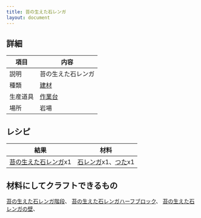 ```yaml
---
title: 苔の生えた石レンガ
layout: document
---
```

## 詳細

|項目|内容|
|---|---|
|説明|苔の生えた石レンガ|
|種類|[建材](建材)|
|生産道具|[作業台](作業台)|
|場所|岩場|

## レシピ

|結果|材料|
|---|---|
|[苔の生えた石レンガ](苔の生えた石レンガ)x1|[石レンガ](石レンガ)x1、[つた](つた)x1|

## 材料にしてクラフトできるもの

[苔の生えた石レンガ階段](苔の生えた石レンガ階段)、
[苔の生えた石レンガハーフブロック](苔の生えた石レンガハーフブロック)、
[苔の生えた石レンガの壁](苔の生えた石レンガの壁)、
